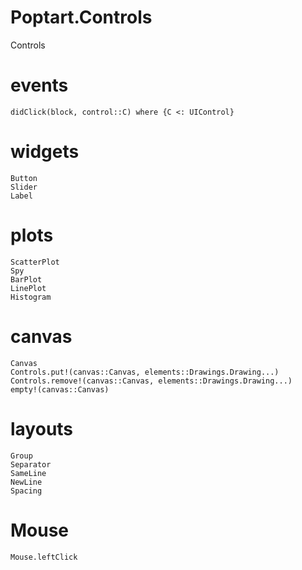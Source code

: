 # Poptart.Controls

Controls

# events
```@docs
didClick(block, control::C) where {C <: UIControl}
```

# widgets
```@docs
Button
Slider
Label
```

# plots
```@docs
ScatterPlot
Spy
BarPlot
LinePlot
Histogram
```

# canvas
```@docs
Canvas
Controls.put!(canvas::Canvas, elements::Drawings.Drawing...)
Controls.remove!(canvas::Canvas, elements::Drawings.Drawing...)
empty!(canvas::Canvas)
```

# layouts
```@docs
Group
Separator
SameLine
NewLine
Spacing
```

# Mouse
```@docs
Mouse.leftClick
```
